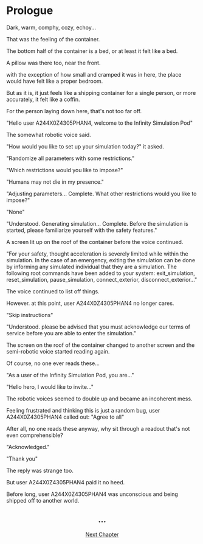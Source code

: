 # Prologue

Dark, warm, comphy, cozy, echoy... 

That was the feeling of the container.

The bottom half of the container is a bed, or at least it felt like a bed.

A pillow was there too, near the front.

with the exception of how small and cramped it was in here, the place would have felt like a proper bedroom. 

But as it is, it just feels like a shipping container for a single person, or more accurately, it felt like a coffin. 

For the person laying down here, that's not too far off.

"Hello user A244X0Z4305PHAN4, welcome to the Infinity Simulation Pod"

The somewhat robotic voice said.

"How would you like to set up your simulation today?" it asked.

"Randomize all parameters with some restrictions."

"Which restrictions would you like to impose?"

"Humans may not die in my presence."

"Adjusting parameters... Complete. What other restrictions would you like to impose?"

"None"

"Understood. Generating simulation... Complete. Before the simulation is started, please familiarize yourself with the safety features."

A screen lit up on the roof of the container before the voice continued.

"For your safety, thought acceleration is severely limited while within the simulation. In the case of an emergency, exiting the simulation can be done by informing any simulated individual that they are a simulation. The following root commands have been added to your system: exit_simulation, reset_simulation, pause_simulation, connect_exterior, disconnect_exterior..."

The voice continued to list off things.

However. at this point, user A244X0Z4305PHAN4 no longer cares.

"Skip instructions"

"Understood. please be advised that you must acknowledge our terms of service before you are able to enter the simulation."

The screen on the roof of the container changed to another screen and the semi-robotic voice started reading again.

Of course, no one ever reads these... 

"As a user of the Infinity Simulation Pod, you are..."

"Hello hero, I would like to invite..."

The robotic voices seemed to double up and became an incoherent mess.

Feeling frustrated and thinking this is just a random bug, user A244X0Z4305PHAN4 called out: "Agree to all"

After all, no one reads these anyway, why sit through a readout that's not even comprehensible?

"Acknowledged."

"Thank you"

The reply was strange too. 

But user A244X0Z4305PHAN4 paid it no heed. 

Before long, user A244X0Z4305PHAN4 was unconscious and being shipped off to another world.

## <center>...<center>

<center><a href="./9nyC33pA">Next Chapter</a></center>
